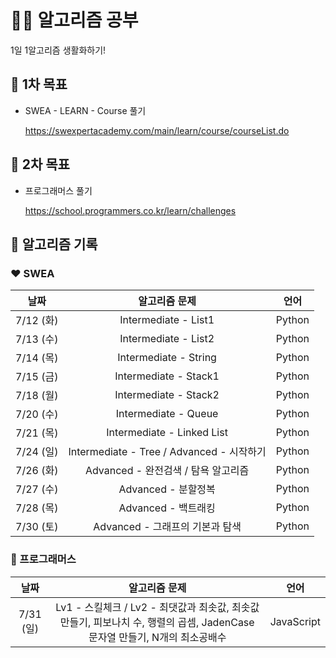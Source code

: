 # 👩‍💻 알고리즘 공부

1일 1알고리즘 생활화하기!

## 📌 1차 목표

- SWEA - LEARN - Course 풀기

  https://swexpertacademy.com/main/learn/course/courseList.do

## 📌 2차 목표

- 프로그래머스 풀기

  https://school.programmers.co.kr/learn/challenges

## 📅 알고리즘 기록

### ❤ SWEA

|   날짜    |               알고리즘 문제               |  언어  |
| :-------: | :---------------------------------------: | :----: |
| 7/12 (화) |           Intermediate - List1            | Python |
| 7/13 (수) |           Intermediate - List2            | Python |
| 7/14 (목) |           Intermediate - String           | Python |
| 7/15 (금) |           Intermediate - Stack1           | Python |
| 7/18 (월) |           Intermediate - Stack2           | Python |
| 7/20 (수) |           Intermediate - Queue            | Python |
| 7/21 (목) |        Intermediate - Linked List         | Python |
| 7/24 (일) | Intermediate - Tree / Advanced - 시작하기 | Python |
| 7/26 (화) |    Advanced - 완전검색 / 탐욕 알고리즘    | Python |
| 7/27 (수) |            Advanced - 분할정복            | Python |
| 7/28 (목) |            Advanced - 백트래킹            | Python |
| 7/30 (토) |      Advanced - 그래프의 기본과 탐색      | Python |

### 🧡 프로그래머스

|   날짜    |                                                       알고리즘 문제                                                        |    언어    |
| :-------: | :------------------------------------------------------------------------------------------------------------------------: | :--------: |
| 7/31 (일) | Lv1 - 스킬체크 / Lv2 - 최댓값과 최솟값, 최솟값 만들기, 피보나치 수, 행렬의 곱셈, JadenCase 문자열 만들기, N개의 최소공배수 | JavaScript |
